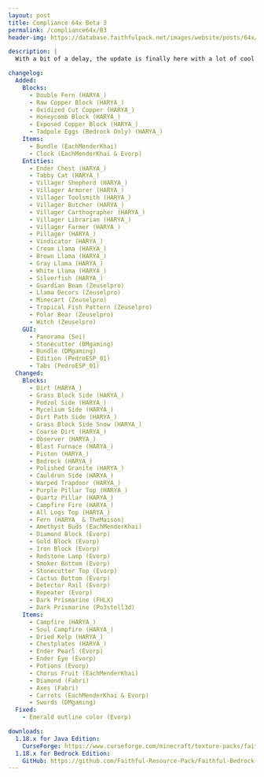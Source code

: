 ```yaml
---
layout: post
title: Compliance 64x Beta 3
permalink: /compliance64x/B3
header-img: https://database.faithfulpack.net/images/website/posts/64x/B3.jpg

description: |
  With a bit of a delay, the update is finally here with a lot of cool additions and changes. Look at this cute little panda. More blocks are now completed such as: the tall fern, oxidized copper and honey comb block. In addition, we are bringing you villagers, and some of their clothes, as well as spitting llamas and ender chests. This update also includes the redoing of some very old textures from the earlier versions. And as always, take care of yourself and stay tuned for more updates!

changelog:
  Added:
    Blocks:
      - Double Fern (HARYA_)
      - Raw Copper Block (HARYA_)
      - Oxidized Cut Copper (HARYA_)
      - Honeycomb Block (HARYA_)
      - Exposed Copper Block (HARYA_)
      - Tadpole Eggs (Bedrock Only) (HARYA_)
    Items:
      - Bundle (EachMenderKhai)
      - Clock (EachMenderKhai & Evorp)
    Entities:
      - Ender Chest (HARYA_)
      - Tabby Cat (HARYA_)
      - Villager Shepherd (HARYA_)
      - Villager Armorer (HARYA_)
      - Villager Toolsmith (HARYA_)
      - Villager Butcher (HARYA_)
      - Villager Carthographer (HARYA_)
      - Villager Librarian (HARYA_)
      - Villager Farmer (HARYA_)
      - Pillager (HARYA_)
      - Vindicator (HARYA_)
      - Cream Llama (HARYA_)
      - Brown Llama (HARYA_)
      - Gray Llama (HARYA_)
      - White Llama (HARYA_)
      - Silverfish (HARYA_)
      - Guardian Beam (Zeuselpro)
      - Llama Decors (Zeuselpro)
      - Minecart (Zeuselpro)
      - Tropical Fish Pattern (Zeuselpro)
      - Polar Bear (Zeuselpro)
      - Witch (Zeuselpro)
    GUI:
      - Panorama (Sei)
      - Stonecutter (DMgaming)
      - Bundle (DMgaming)
      - Edition (PedroESP_01)
      - Tabs (PedroESP_01)
  Changed:
    Blocks:
      - Dirt (HARYA_)
      - Grass Block Side (HARYA_)
      - Podzol Side (HARYA_)
      - Mycelium Side (HARYA_)
      - Dirt Path Side (HARYA_)
      - Grass Block Side Snow (HARYA_)
      - Coarse Dirt (HARYA_)
      - Observer (HARYA_)
      - Blast Furnace (HARYA_)
      - Piston (HARYA_)
      - Bedrock (HARYA_)
      - Polished Granite (HARYA_)
      - Cauldron Side (HARYA_)
      - Warped Trapdoor (HARYA_)
      - Purple Pillar Top (HARYA_)
      - Quartz Pillar (HARYA_)
      - Campfire Fire (HARYA_)
      - All Logs Top (HARYA_)
      - Fern (HARYA_ & TheMaison)
      - Amethyst Buds (EachMenderKhai)
      - Diamond Block (Evorp)
      - Gold Block (Evorp)
      - Iron Block (Evorp)
      - Redstone Lamp (Evorp)
      - Smoker Bottom (Evorp)
      - Stonecutter Top (Evorp)
      - Cactus Bottom (Evorp)
      - Detector Rail (Evorp)
      - Repeater (Evorp)
      - Dark Prismarine (FHLX)
      - Dark Prismarine (Po3stell3d)
    Items:
      - Campfire (HARYA_)
      - Soul Campfire (HARYA_)
      - Dried Kelp (HARYA_)
      - Chestplates (HARYA_)
      - Ender Pearl (Evorp)
      - Ender Eye (Evorp)
      - Potions (Evorp)
      - Chorus Fruit (EachMenderKhai)
      - Diamond (Fabri)
      - Axes (Fabri)
      - Carrots (EachMenderKhai & Evorp)
      - Swords (DMgaming)
  Fixed:
    - Emerald outline color (Evorp)

downloads:
  1.18.x for Java Edition:
    CurseForge: https://www.curseforge.com/minecraft/texture-packs/faithful-64x/files/3652893
  1.18.x for Bedrock Edition:
    GitHub: https://github.com/Faithful-Resource-Pack/Faithful-Bedrock-64x/releases/download/beta-3/Compliance.64x.BE.-.Beta.3.mcpack
---
```

